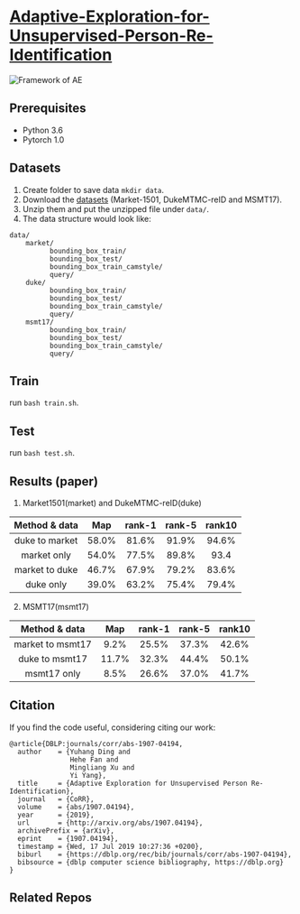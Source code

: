 # [Adaptive-Exploration-for-Unsupervised-Person-Re-Identification](https://arxiv.org/pdf/1907.04194.pdf)

![Framework of AE](https://github.com/dyh127/Adaptive-Exploration-for-Unsupervised-Person-Re-Identification/blob/master/images/framework.png)

## Prerequisites
* Python 3.6
* Pytorch 1.0
## Datasets
1. Create folder to save data ```mkdir data```.
2. Download the [datasets](https://drive.google.com/drive/folders/1gP_-NPynQct5APKF55cg2NwfmuE8kpT-?usp=sharing) (Market-1501, DukeMTMC-reID and MSMT17).
3. Unzip them and put the unzipped file under ```data/```.
4. The data structure would look like:
```
data/
    market/
          bounding_box_train/
          bounding_box_test/
          bounding_box_train_camstyle/
          query/
    duke/
          bounding_box_train/
          bounding_box_test/
          bounding_box_train_camstyle/
          query/
    msmt17/
          bounding_box_train/
          bounding_box_test/
          bounding_box_train_camstyle/
          query/
```
## Train
run ```bash train.sh```.
## Test
run ```bash test.sh```.

## Results (paper)
1. Market1501(market) and DukeMTMC-reID(duke)

|**Method & data**|**Map**|**rank-1**|**rank-5**|**rank10**|
|:---:|:---:|:---:|:---:|:---:|
|duke to market|58.0%|81.6%|91.9%|94.6%|
|market only|54.0%|77.5%|89.8%|93.4|
|market to duke|46.7%|67.9%|79.2%|83.6%|
|duke only|39.0%|63.2%|75.4%|79.4%|
2. MSMT17(msmt17)

|**Method & data**|**Map**|**rank-1**|**rank-5**|**rank10**|
|:---:|:---:|:---:|:---:|:---:|
|market to msmt17|9.2%|25.5%|37.3%|42.6%|
|duke to msmt17|11.7%|32.3%|44.4%|50.1%|
|msmt17 only|8.5%|26.6%|37.0%|41.7%|

## Citation
If you find the code useful, considering citing our work:
```
@article{DBLP:journals/corr/abs-1907-04194,
  author    = {Yuhang Ding and
               Hehe Fan and
               Mingliang Xu and
               Yi Yang},
  title     = {Adaptive Exploration for Unsupervised Person Re-Identification},
  journal   = {CoRR},
  volume    = {abs/1907.04194},
  year      = {2019},
  url       = {http://arxiv.org/abs/1907.04194},
  archivePrefix = {arXiv},
  eprint    = {1907.04194},
  timestamp = {Wed, 17 Jul 2019 10:27:36 +0200},
  biburl    = {https://dblp.org/rec/bib/journals/corr/abs-1907-04194},
  bibsource = {dblp computer science bibliography, https://dblp.org}
}
```
## Related Repos

